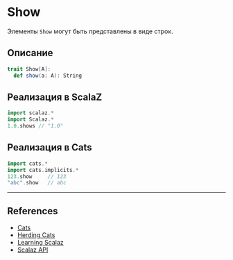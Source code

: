 # Show

Элементы `Show` могут быть представлены в виде строк.

## Описание

```scala
trait Show[A]:
  def show(a: A): String
```

## Реализация в ScalaZ

```scala
import scalaz.*
import Scalaz.*
1.0.shows // "1.0"
```

## Реализация в Cats

```scala
import cats.*
import cats.implicits.*
123.show     // 123
"abc".show   // abc
```


---

## References

- [Cats](https://typelevel.org/cats/typeclasses/show.html)
- [Herding Cats](http://eed3si9n.com/herding-cats/Show.html)
- [Learning Scalaz](http://eed3si9n.com/learning-scalaz/Show.html)
- [Scalaz API](https://javadoc.io/doc/org.scalaz/scalaz-core_3/7.3.6/scalaz/Show.html)

